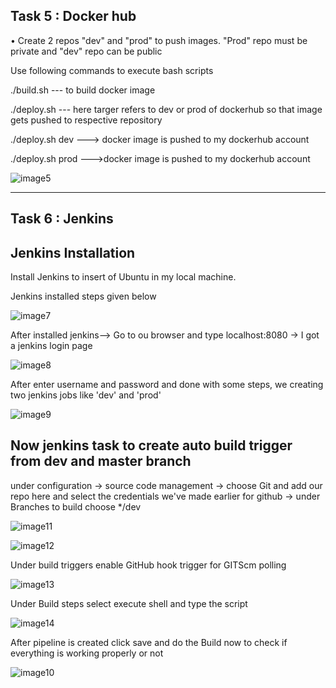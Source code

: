 Task 5 : Docker hub
--------------------

• Create 2 repos "dev" and "prod" to push images.
"Prod" repo must be private and "dev" repo can be public

Use following commands to execute bash scripts

./build.sh --- to build docker image

./deploy.sh <target> --- here targer refers to dev or prod of dockerhub so that image gets pushed to respective repository

./deploy.sh dev ---> docker image is pushed to my dockerhub account

./deploy.sh prod --->docker image is pushed to my dockerhub account

![image5](https://github.com/vasanthakumar45/capstone-project-App-deployment/assets/154395432/76d5188b-430c-4b1e-99fd-80e37aacc196)

----------------------------------------------------------------------------------------------------------------------------------------

Task 6 : Jenkins
-----------------

Jenkins Installation
-----------------------

Install Jenkins to insert of Ubuntu in my local machine.

Jenkins installed steps given below

![image7](https://github.com/vasanthakumar45/capstone-project-App-deployment/assets/154395432/2f6d30ef-9225-4cca-a432-e573388bb81e)

After installed jenkins--> Go to ou browser and type localhost:8080 -> I got a jenkins login page 

![image8](https://github.com/vasanthakumar45/capstone-project-App-deployment/assets/154395432/478dbe11-7ece-4756-bbdd-5d0ebfcb606f)

After enter username and password and done with some steps, we creating two jenkins jobs like 'dev' and 'prod'

![image9](https://github.com/vasanthakumar45/capstone-project-App-deployment/assets/154395432/2b152e9b-7914-44e9-8d7e-c021970bd794)

Now jenkins task to create auto build trigger from dev and master branch
---------------------------------------------------------------------------

under configuration -> source code management -> choose Git and add our repo here and select the credentials we've made earlier for github -> under Branches to build choose */dev

![image11](https://github.com/vasanthakumar45/capstone-project-App-deployment/assets/154395432/727b2835-8e75-46cb-a8f2-28e6e5e27348)

![image12](https://github.com/vasanthakumar45/capstone-project-App-deployment/assets/154395432/02b34d14-ecf3-4844-86e9-c380f7245df8)

Under build triggers enable GitHub hook trigger for GITScm polling

![image13](https://github.com/vasanthakumar45/capstone-project-App-deployment/assets/154395432/f40ef93d-5974-4b6f-8a42-8ba7274f51ae)

Under Build steps select execute shell and type the script

![image14](https://github.com/vasanthakumar45/capstone-project-App-deployment/assets/154395432/b7b35d3c-8dea-41a0-a70d-b55813765008)

After pipeline is created click save and do the Build now to check if everything is working properly or not

![image10](https://github.com/vasanthakumar45/capstone-project-App-deployment/assets/154395432/47afb4cb-94dd-4a6b-911a-48d5fa8c1ccd)


